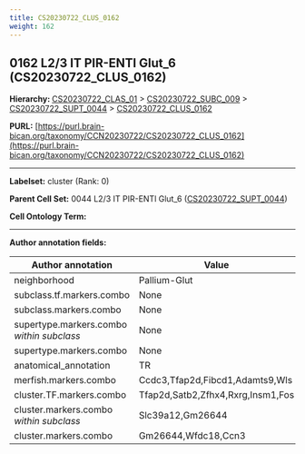 ```yaml
---
title: CS20230722_CLUS_0162
weight: 162
---
```

## 0162 L2/3 IT PIR-ENTl Glut_6 (CS20230722_CLUS_0162)
<b>Hierarchy: </b>
[CS20230722_CLAS_01](../CS20230722_CLAS_01) >
[CS20230722_SUBC_009](../CS20230722_SUBC_009) >
[CS20230722_SUPT_0044](../CS20230722_SUPT_0044) >
[CS20230722_CLUS_0162](../CS20230722_CLUS_0162)

**PURL:** [https://purl.brain-bican.org/taxonomy/CCN20230722/CS20230722_CLUS_0162](https://purl.brain-bican.org/taxonomy/CCN20230722/CS20230722_CLUS_0162)

---


**Labelset:** cluster (Rank: 0)

**Parent Cell Set:** 0044 L2/3 IT PIR-ENTl Glut_6 ([CS20230722_SUPT_0044](../CS20230722_SUPT_0044))



**Cell Ontology Term:** 

[MARKER GENES.]: #


---

[TRANSFERRED ANNOTATIONS.]: #


[AUTHOR ANNOTATION FIELDS.]: #


**Author annotation fields:**

| Author annotation | Value |
|-------------------|-------|
|neighborhood|Pallium-Glut|
|subclass.tf.markers.combo|None|
|subclass.markers.combo|None|
|supertype.markers.combo _within subclass_|None|
|supertype.markers.combo|None|
|anatomical_annotation|TR|
|merfish.markers.combo|Ccdc3,Tfap2d,Fibcd1,Adamts9,Wls|
|cluster.TF.markers.combo|Tfap2d,Satb2,Zfhx4,Rxrg,Insm1,Fos|
|cluster.markers.combo _within subclass_|Slc39a12,Gm26644|
|cluster.markers.combo|Gm26644,Wfdc18,Ccn3|
